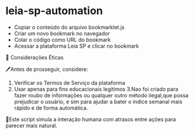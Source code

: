 # leia-sp-automation
  
   - Copiar o conteúdo do arquivo bookmarklet.js
   - Criar um novo bookmark no navegador
   - Colar o código como URL do bookmark
   - Acessar a plataforma Leia SP e clicar no bookmark

🧾 Considerações Éticas

🖊Antes de prosseguir, considere:
1. Verificar os Termos de Serviço da plataforma
2. Usar apenas para fins educacionais legítimos
3.Nao foi criado para fazer roubo de informações ou qualquer outro método ilegal,que possa prejudicar o usuário, e sim para ajudar a bater o índice semanal mais rápido e de forma automática.

📜Este script simula a interação humana com atrasos entre ações para parecer mais natural.
